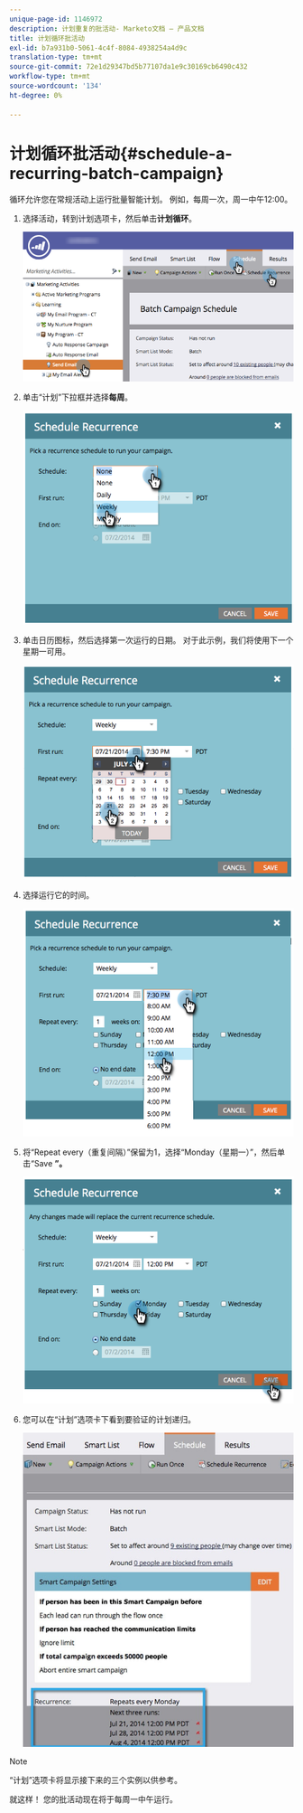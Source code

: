 ```yaml
---
unique-page-id: 1146972
description: 计划重复的批活动- Marketo文档 — 产品文档
title: 计划循环批活动
exl-id: b7a931b0-5061-4c4f-8084-4938254a4d9c
translation-type: tm+mt
source-git-commit: 72e1d29347bd5b77107da1e9c30169cb6490c432
workflow-type: tm+mt
source-wordcount: '134'
ht-degree: 0%

---
```


# 计划循环批活动{#schedule-a-recurring-batch-campaign}

循环允许您在常规活动上运行批量智能计划。 例如，每周一次，周一中午12:00。

1. 选择活动，转到计划选项卡，然后单击&#x200B;**计划循环**。

   ![](assets/recurrencehands-sendemail.png)

1. 单击“计划”下拉框并选择&#x200B;**每周**。

   ![](assets/image2014-9-22-11-3a41-3a42.png)

1. 单击日历图标，然后选择第一次运行的日期。 对于此示例，我们将使用下一个星期一可用。

   ![](assets/image2014-9-22-11-3a41-3a46.png)

1. 选择运行它的时间。

   ![](assets/image2014-9-22-11-3a41-3a49.png)

1. 将“Repeat every（重复间隔）”保留为1，选择“Monday（星期一）”，然后单击“Save **”。**

   ![](assets/image2014-9-22-11-3a41-3a53.png)

1. 您可以在“计划”选项卡下看到要验证的计划递归。

   ![](assets/recurrence.jpg)

>[!NOTE]
>
>“计划”选项卡将显示接下来的三个实例以供参考。

就这样！ 您的批活动现在将于每周一中午运行。
